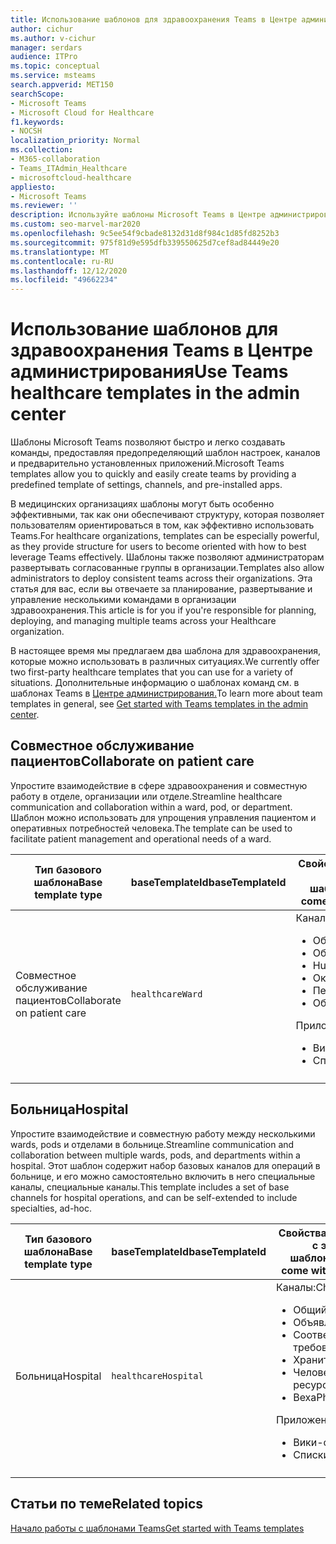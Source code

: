 ```yaml
---
title: Использование шаблонов для здравоохранения Teams в Центре администрирования
author: cichur
ms.author: v-cichur
manager: serdars
audience: ITPro
ms.topic: conceptual
ms.service: msteams
search.appverid: MET150
searchScope:
- Microsoft Teams
- Microsoft Cloud for Healthcare
f1.keywords:
- NOCSH
localization_priority: Normal
ms.collection:
- M365-collaboration
- Teams_ITAdmin_Healthcare
- microsoftcloud-healthcare
appliesto:
- Microsoft Teams
ms.reviewer: ''
description: Используйте шаблоны Microsoft Teams в Центре администрирования, чтобы быстро и легко создавать команды, предоставляя предопределяющий шаблон настроек, каналов и приложений.
ms.custom: seo-marvel-mar2020
ms.openlocfilehash: 9c5ee54f9cbade8132d31d8f984c1d85fd8252b3
ms.sourcegitcommit: 975f81d9e595dfb339550625d7cef8ad84449e20
ms.translationtype: MT
ms.contentlocale: ru-RU
ms.lasthandoff: 12/12/2020
ms.locfileid: "49662234"
---
```

# <a name="use-teams-healthcare-templates-in-the-admin-center"></a><span data-ttu-id="8480f-103">Использование шаблонов для здравоохранения Teams в Центре администрирования</span><span class="sxs-lookup"><span data-stu-id="8480f-103">Use Teams healthcare templates in the admin center</span></span>

<span data-ttu-id="8480f-104">Шаблоны Microsoft Teams позволяют быстро и легко создавать команды, предоставляя предопределяющий шаблон настроек, каналов и предварительно установленных приложений.</span><span class="sxs-lookup"><span data-stu-id="8480f-104">Microsoft Teams templates allow you to quickly and easily create teams by providing a predefined template of settings, channels, and pre-installed apps.</span></span>

<span data-ttu-id="8480f-105">В медицинских организациях шаблоны могут быть особенно эффективными, так как они обеспечивают структуру, которая позволяет пользователям ориентироваться в том, как эффективно использовать Teams.</span><span class="sxs-lookup"><span data-stu-id="8480f-105">For healthcare organizations, templates can be especially powerful, as they provide structure for users to become oriented with how to best leverage Teams effectively.</span></span> <span data-ttu-id="8480f-106">Шаблоны также позволяют администраторам развертывать согласованные группы в организации.</span><span class="sxs-lookup"><span data-stu-id="8480f-106">Templates also allow administrators to deploy consistent teams across their organizations.</span></span> <span data-ttu-id="8480f-107">Эта статья для вас, если вы отвечаете за планирование, развертывание и управление несколькими командами в организации здравоохранения.</span><span class="sxs-lookup"><span data-stu-id="8480f-107">This article is for you if you're responsible for planning, deploying, and managing multiple teams across your Healthcare organization.</span></span>

<span data-ttu-id="8480f-108">В настоящее время мы предлагаем два шаблона для здравоохранения, которые можно использовать в различных ситуациях.</span><span class="sxs-lookup"><span data-stu-id="8480f-108">We currently offer two first-party healthcare templates that you can use for a variety of situations.</span></span> <span data-ttu-id="8480f-109">Дополнительные информацию о шаблонах команд см. в шаблонах Teams в [Центре администрирования.](../../get-started-with-teams-templates-in-the-admin-console.md)</span><span class="sxs-lookup"><span data-stu-id="8480f-109">To learn more about team templates in general, see [Get started with Teams templates in the admin center](../../get-started-with-teams-templates-in-the-admin-console.md).</span></span>

## <a name="collaborate-on-patient-care"></a><span data-ttu-id="8480f-110">Совместное обслуживание пациентов</span><span class="sxs-lookup"><span data-stu-id="8480f-110">Collaborate on patient care</span></span>

 <span data-ttu-id="8480f-111">Упростите взаимодействие в сфере здравоохранения и совместную работу в отделе, организации или отделе.</span><span class="sxs-lookup"><span data-stu-id="8480f-111">Streamline healthcare communication and collaboration within a ward, pod, or department.</span></span> <span data-ttu-id="8480f-112">Шаблон можно использовать для упрощения управления пациентом и оперативных потребностей человека.</span><span class="sxs-lookup"><span data-stu-id="8480f-112">The template can be used to facilitate patient management and operational needs of a ward.</span></span>

| <span data-ttu-id="8480f-113">Тип базового шаблона</span><span class="sxs-lookup"><span data-stu-id="8480f-113">Base template type</span></span> |<span data-ttu-id="8480f-114">baseTemplateId</span><span class="sxs-lookup"><span data-stu-id="8480f-114">baseTemplateId</span></span>| <span data-ttu-id="8480f-115">Свойства, которые доступны с этим базовым шаблоном</span><span class="sxs-lookup"><span data-stu-id="8480f-115">Properties that come with this base template</span></span> |
| ------------------ |---|----------------------------------------------------- |
| <span data-ttu-id="8480f-116">Совместное обслуживание пациентов</span><span class="sxs-lookup"><span data-stu-id="8480f-116">Collaborate on patient care</span></span> |`healthcareWard` | <span data-ttu-id="8480f-117">Каналы:</span><span class="sxs-lookup"><span data-stu-id="8480f-117">Channels:</span></span><ul><li><span data-ttu-id="8480f-118">Общий</span><span class="sxs-lookup"><span data-stu-id="8480f-118">General</span></span></li><li><span data-ttu-id="8480f-119">Объявления</span><span class="sxs-lookup"><span data-stu-id="8480f-119">Announcements</span></span></li><li><span data-ttu-id="8480f-120">Huddles</span><span class="sxs-lookup"><span data-stu-id="8480f-120">Huddles</span></span></li><li><span data-ttu-id="8480f-121">Округ округит</span><span class="sxs-lookup"><span data-stu-id="8480f-121">Rounds</span></span></li><li><span data-ttu-id="8480f-122">Персонал</span><span class="sxs-lookup"><span data-stu-id="8480f-122">Staffing</span></span></li><li><span data-ttu-id="8480f-123">Обучение</span><span class="sxs-lookup"><span data-stu-id="8480f-123">Training</span></span></li></ul> <span data-ttu-id="8480f-124">Приложения:</span><span class="sxs-lookup"><span data-stu-id="8480f-124">Apps:</span></span> <ul><li><span data-ttu-id="8480f-125">Вики-сайт</span><span class="sxs-lookup"><span data-stu-id="8480f-125">Wiki</span></span></li><li><span data-ttu-id="8480f-126">Списки</span><span class="sxs-lookup"><span data-stu-id="8480f-126">Lists</span></span></li></ul>|
||||

## <a name="hospital"></a><span data-ttu-id="8480f-127">Больница</span><span class="sxs-lookup"><span data-stu-id="8480f-127">Hospital</span></span>

<span data-ttu-id="8480f-128">Упростите взаимодействие и совместную работу между несколькими wards, pods и отделами в больнице.</span><span class="sxs-lookup"><span data-stu-id="8480f-128">Streamline communication and collaboration between multiple wards, pods, and departments within a hospital.</span></span> <span data-ttu-id="8480f-129">Этот шаблон содержит набор базовых каналов для операций в больнице, и его можно самостоятельно включить в него специальные каналы, специальные каналы.</span><span class="sxs-lookup"><span data-stu-id="8480f-129">This template includes a set of base channels for hospital operations, and can be self-extended to include specialties, ad-hoc.</span></span>

| <span data-ttu-id="8480f-130">Тип базового шаблона</span><span class="sxs-lookup"><span data-stu-id="8480f-130">Base template type</span></span> |<span data-ttu-id="8480f-131">baseTemplateId</span><span class="sxs-lookup"><span data-stu-id="8480f-131">baseTemplateId</span></span> | <span data-ttu-id="8480f-132">Свойства, которые доступны с этим базовым шаблоном</span><span class="sxs-lookup"><span data-stu-id="8480f-132">Properties that come with this base template</span></span> |
| ------------------|-- |----------------------------------------------------- |
|<span data-ttu-id="8480f-133">Больница</span><span class="sxs-lookup"><span data-stu-id="8480f-133">Hospital</span></span>|`healthcareHospital`|<span data-ttu-id="8480f-134">Каналы:</span><span class="sxs-lookup"><span data-stu-id="8480f-134">Channels:</span></span> <ul><li><span data-ttu-id="8480f-135">Общий</span><span class="sxs-lookup"><span data-stu-id="8480f-135">General</span></span></li><li><span data-ttu-id="8480f-136">Объявления</span><span class="sxs-lookup"><span data-stu-id="8480f-136">Announcements</span></span></li><li><span data-ttu-id="8480f-137">Соответствие требованиям</span><span class="sxs-lookup"><span data-stu-id="8480f-137">Compliance</span></span></li><li><span data-ttu-id="8480f-138">Хранитель</span><span class="sxs-lookup"><span data-stu-id="8480f-138">Custodial</span></span></li><li><span data-ttu-id="8480f-139">Человеческие ресурсы</span><span class="sxs-lookup"><span data-stu-id="8480f-139">Human resources</span></span></li><li><span data-ttu-id="8480f-140">Веха</span><span class="sxs-lookup"><span data-stu-id="8480f-140">Pharmacy</span></span></li></ul> <span data-ttu-id="8480f-141">Приложения:</span><span class="sxs-lookup"><span data-stu-id="8480f-141">Apps:</span></span> <ul><li><span data-ttu-id="8480f-142">Вики-сайт</span><span class="sxs-lookup"><span data-stu-id="8480f-142">Wiki</span></span></li><li><span data-ttu-id="8480f-143">Списки</span><span class="sxs-lookup"><span data-stu-id="8480f-143">Lists</span></span> </li></ul>|
||||

## <a name="related-topics"></a><span data-ttu-id="8480f-144">Статьи по теме</span><span class="sxs-lookup"><span data-stu-id="8480f-144">Related topics</span></span>

[<span data-ttu-id="8480f-145">Начало работы с шаблонами Teams</span><span class="sxs-lookup"><span data-stu-id="8480f-145">Get started with Teams templates</span></span>](../../get-started-with-teams-templates-in-the-admin-console.md)

